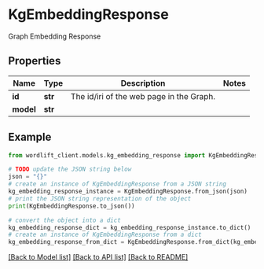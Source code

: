 # KgEmbeddingResponse

Graph Embedding Response

## Properties

Name | Type | Description | Notes
------------ | ------------- | ------------- | -------------
**id** | **str** | The id/iri of the web page in the Graph. | 
**model** | **str** |  | 

## Example

```python
from wordlift_client.models.kg_embedding_response import KgEmbeddingResponse

# TODO update the JSON string below
json = "{}"
# create an instance of KgEmbeddingResponse from a JSON string
kg_embedding_response_instance = KgEmbeddingResponse.from_json(json)
# print the JSON string representation of the object
print(KgEmbeddingResponse.to_json())

# convert the object into a dict
kg_embedding_response_dict = kg_embedding_response_instance.to_dict()
# create an instance of KgEmbeddingResponse from a dict
kg_embedding_response_from_dict = KgEmbeddingResponse.from_dict(kg_embedding_response_dict)
```
[[Back to Model list]](../README.md#documentation-for-models) [[Back to API list]](../README.md#documentation-for-api-endpoints) [[Back to README]](../README.md)


